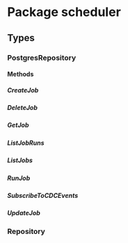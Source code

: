 # Package scheduler

## Types

### PostgresRepository

#### Methods

##### CreateJob

##### DeleteJob

##### GetJob

##### ListJobRuns

##### ListJobs

##### RunJob

##### SubscribeToCDCEvents

##### UpdateJob

### Repository
